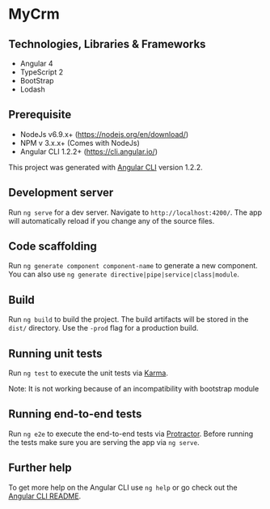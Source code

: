 # MyCrm

## Technologies, Libraries & Frameworks

 * Angular 4
 * TypeScript 2
 * BootStrap
 * Lodash
 
## Prerequisite
 
 * NodeJs v6.9.x+ (https://nodejs.org/en/download/)
 * NPM v 3.x.x+ (Comes with NodeJs)
 * Angular CLI 1.2.2+ (https://cli.angular.io/)

This project was generated with [Angular CLI](https://github.com/angular/angular-cli) version 1.2.2.

## Development server

Run `ng serve` for a dev server. Navigate to `http://localhost:4200/`. The app will automatically reload if you change any of the source files.

## Code scaffolding

Run `ng generate component component-name` to generate a new component. You can also use `ng generate directive|pipe|service|class|module`.

## Build

Run `ng build` to build the project. The build artifacts will be stored in the `dist/` directory. Use the `-prod` flag for a production build.

## Running unit tests

Run `ng test` to execute the unit tests via [Karma](https://karma-runner.github.io).

Note: It is not working because of an incompatibility with bootstrap module

## Running end-to-end tests

Run `ng e2e` to execute the end-to-end tests via [Protractor](http://www.protractortest.org/).
Before running the tests make sure you are serving the app via `ng serve`.

## Further help

To get more help on the Angular CLI use `ng help` or go check out the [Angular CLI README](https://github.com/angular/angular-cli/blob/master/README.md).
